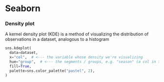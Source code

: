 # Seaborn

### Density plot

A kernel density plot (KDE) is a method of visualizing the distribution of
observations in a dataset, analogous to a histogram

```python
sns.kdeplot(
  data=dataset,
  x="col",  # <--- the variable whose density we're visualizing
  hue="group",  # <--- the segments / groups, e.g. "season" (a col in the dataset)
  fill=True,
  palette=sns.color_palette("pastel", 2),
)
```
